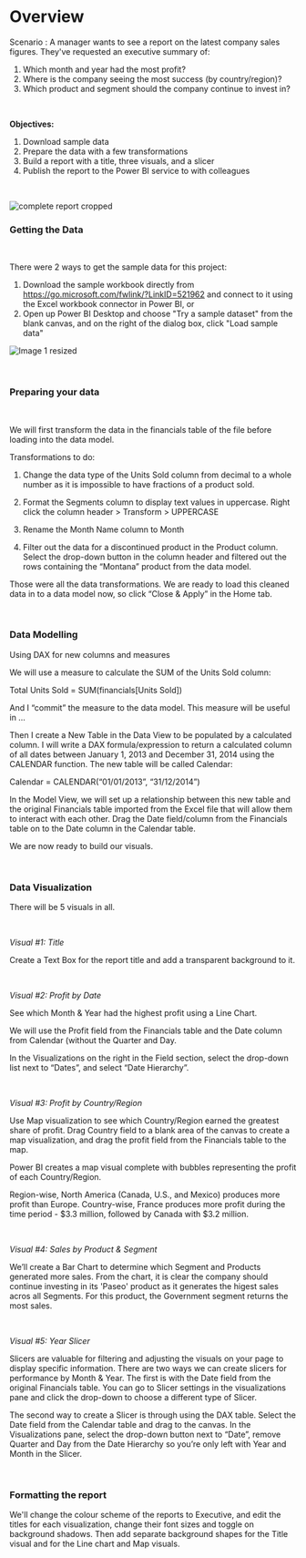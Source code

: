 # Overview

Scenario : 
A manager wants to see a report on the latest company sales figures. They've requested an executive summary of:

1) Which month and year had the most profit?
2) Where is the company seeing the most success (by country/region)?
3) Which product and segment should the company continue to invest in?

<br/>


**Objectives:** 
<br/>
1) Download sample data <br/>
2) Prepare the data with a few transformations <br/>
3) Build a report with a title, three visuals, and a slicer <br/>
4) Publish the report to the Power BI service to with colleagues <br/>
<br/>

![complete report cropped](https://user-images.githubusercontent.com/78444311/212469817-daf0944a-5ab8-45b3-97ff-71f55c7a1e87.png)



### Getting the Data
<br/>

There were 2 ways to get the sample data for this project:

1) Download the sample workbook directly from https://go.microsoft.com/fwlink/?LinkID=521962 and connect to it using the Excel workbook connector in Power BI, or
2) Open up Power BI Desktop and choose "Try a sample dataset" from the blank canvas, and on the right of the dialog box, click "Load sample data"

![Image 1 resized](https://user-images.githubusercontent.com/78444311/212312415-4778fd68-f366-4fe6-8a3f-1e1f4d216c64.png)


<br/>

### Preparing your data
<br/>

We will first transform the data in the financials table of the file before loading into the data model. 
<br/>

Transformations to do:

1) Change the data type of the Units Sold column from decimal to a whole number as it is impossible to have fractions of a product sold.

2) Format the Segments column to display text values in uppercase. Right click the column header > Transform > UPPERCASE

3) Rename the Month Name column to Month

4) Filter out the data for a discontinued product in the Product column. Select the drop-down button in the column header and filtered out the rows containing the “Montana” product from the data model.


Those were all the data transformations. We are ready to load this cleaned data in to a data model now, so click “Close & Apply” in the Home tab.

<br/>

### Data Modelling

Using DAX for new columns and measures


We will use a measure to calculate the SUM of the Units Sold column:


Total Units Sold = SUM(financials[Units Sold])


And I “commit” the measure to the data model. This measure will be useful in …


Then I create a New Table in the Data View to be populated by a calculated column. I will write a DAX formula/expression to return a calculated column of all dates between January 1, 2013 and December 31, 2014 using the CALENDAR function. The new table will be called Calendar:

Calendar = CALENDAR(“01/01/2013”, “31/12/2014”)	

In the Model View, we will set up a relationship between this new table and the original Financials table imported from the Excel file that will allow them to interact with each other. Drag the Date field/column from the Financials table on to the Date column in the Calendar table.

We are now ready to build our visuals.

<br/>

 ### Data Visualization

There will be 5 visuals in all.

<br/>

*Visual #1: Title*

Create a Text Box for the report title and add a transparent background to it.

<br/>

*Visual #2: Profit by Date*

See which Month & Year had the highest profit using a Line Chart.

We will use the Profit field from the Financials table and the Date column from Calendar (without the Quarter and Day.

In the Visualizations on the right in the Field section, select the drop-down list next to “Dates”, and select “Date Hierarchy”.

<br/>

*Visual #3: Profit by Country/Region*

Use Map visualization to see which Country/Region earned the greatest share of profit. Drag Country field to a blank area of the canvas to create a map visualization, and drag the profit field from the Financials table to the map.

Power BI creates a map visual complete with bubbles representing the profit of each Country/Region.

Region-wise, North America (Canada, U.S., and Mexico) produces more profit than Europe. Country-wise, France produces more profit during the time period - $3.3 million, followed by Canada with $3.2 million. 

<br/>

*Visual #4: Sales by Product & Segment*

We’ll create a Bar Chart to determine which Segment and Products generated more sales. From the chart, it is clear the company should continue investing in its 'Paseo' product as it generates the higest sales acros all Segments. For this product, the Government segment returns the most sales.

<br/>

*Visual #5: Year Slicer*

Slicers are valuable for filtering and adjusting the visuals on your page to display specific information. There are two ways we can create slicers for performance by Month & Year. The first is with the Date field from the original Financials table. You can go to Slicer settings in the visualizations pane and click the drop-down to choose a different type of Slicer.

The second way to create a Slicer is through using the DAX table. Select the Date field from the Calendar table and drag to the canvas. In the Visualizations pane, select the drop-down button next to “Date”, remove Quarter and Day from the Date Hierarchy so you’re only left with Year and Month in the Slicer. 

<br/>

### Formatting the report

We'll change the colour scheme of the reports to Executive, and edit the titles for each visualization, change their font sizes and toggle on background shadows. Then add separate background shapes for the Title visual and for the Line chart and Map visuals. 
